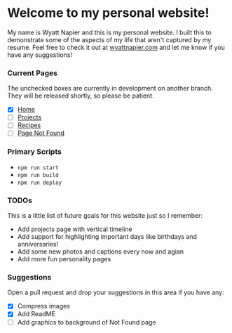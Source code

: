 # Welcome to my personal website!
My name is Wyatt Napier and this is my personal website. 
I built this to demonstrate some of the aspects of my life that aren't captured by my resume. 
Feel free to check it out at [wyattnapier.com](https://wyattnapier.com/) and let me know if you have any suggestions!

### Current Pages

The unchecked boxes are currently in development on another branch. They will be released shortly, so please be patient.
- [x] [Home](https://wyattnapier.com/)
- [ ] [Projects](https://wyattnapier.com/projects)
- [ ] [Recipes](https://wyattnapier.com/recipes)
- [ ] [Page Not Found](https://wyattnapier.com/random)

### Primary Scripts
- `npm run start`
- `npm run build`
- `npm run deploy`

### TODOs
This is a little list of future goals for this website just so I remember:
- Add projects page with vertical timeline
- Add support for highlighting important days like birthdays and anniversaries!
- Add some new photos and captions every now and agian
- Add more fun personality pages

### Suggestions
Open a pull request and drop your suggestions in this area if you have any:
- [x] Compress images
- [x] Add ReadME
- [ ] Add graphics to background of Not Found page
